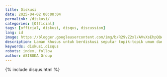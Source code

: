 ```yaml
---
title: Diskusi
date: 2025-04-02 00:00:04
permalink: /diskusi/
categories: [Official]
tags: [official, diskusi, disqus, discussion]
lang: id
image: https://blogger.googleusercontent.com/img/b/R29vZ2xl/AVvXsEhpQQe96jI9dkzN81SsrYbJ8IR0dOvN0eiItucN_ppF-WjQ3tzL3q18pMprWs5dbPXbkmUKF7dPBWaFLMQne16BBURYsIZQ2xYbNw1-tV6kW9UnOkvZuI_a_9MBJF9lekshsUSAlEEY7XyOsuLv7nNNhvUpzd9bajaVNklcezkSewK0wpf4xZ6FIWHwmzI/s0-rw/diskusi.jpeg
description: Laman khusus untuk berdiskusi seputar topik-topik umum dan bebas.
keywords: diskusi,disqus
robots: index, follow
author: ASIBUKA Group
---
```

{% include disqus.html %}

